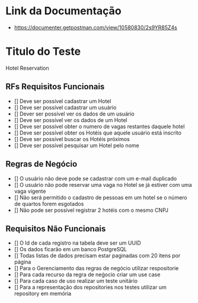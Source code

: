 # Link da Documentação

- https://documenter.getpostman.com/view/10580830/2s9YR85Z4s

# Titulo do Teste

Hotel Reservation

## RFs Requisitos Funcionais

- [] Deve ser possível cadastrar um Hotel
- [] Deve ser possível cadastrar um usuário
- [] Dever ser possível ver os dados de um usuário
- [] Deve ser possível ver os dados de um Hotel
- [] Deve ser possível obter o numero de vagas restantes daquele hotel
- [] Deve ser possível obter os Hotéis que aquele usuário está inscrito
- [] Deve ser possível buscar os Hotéis próximos
- [] Deve ser possível pesquisar um Hotel pelo nome

## Regras de Negócio

- [] O usuário não deve pode se cadastrar com um e-mail duplicado
- [] O usuário não pode reservar uma vaga no Hotel se já estiver com uma vaga vigente
- [] Não será permitido o cadastro de pessoas em um hotel se o número de quartos forem esgotados
- [] Não pode ser possível registrar 2 hotéis com o mesmo CNPJ

## Requisitos Não Funcionais

- [] O Id de cada registro na tabela deve ser um UUID
- [] Os dados ficarão em um banco PostgreSQL
- [] Todas listas de dados precisam estar paginadas com 20 itens por página
- [] Para o Gerenciamento das regras de negócio utilizar respositorie
- [] Para cada recurso da regra de neǵocio criar um use case
- [] Para cada caso de uso realizar um teste unitário
- [] Para a representação dos repositories nos testes utilizar um repository em memória